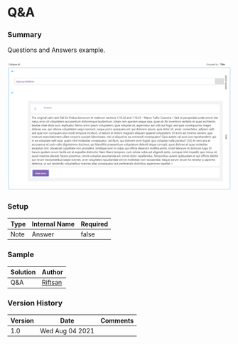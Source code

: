 
# Q&A

### Summary
Questions and Answers example. 

![Q&A](https://github.com/Riftsan/sp-list-formatting/blob/main/View/Q&A/screenshot.png)
			
### Setup
| Type| Internal Name| Required |
| ------ | ----------- | ----|
| Note | Answer| false |

		
### Sample
| Solution | Author |
| ------ | ----------- |
| Q&A   | [Riftsan](https://github.com/Riftsan) |

### Version History
| Version | Date | Comments |
| ------ | ----------- | ----|
| 1.0	 | Wed Aug 04 2021 |
		